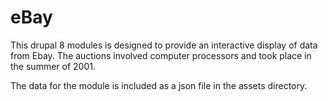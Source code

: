 # eBay
This drupal 8 modules is designed to provide an interactive display of data from Ebay. The auctions involved computer processors and took place in the summer of 2001.

The data for the module is included as a json file in the assets directory.
